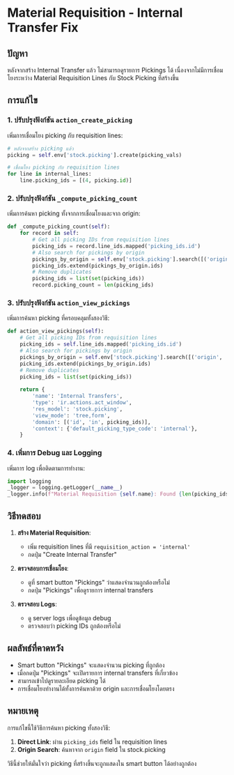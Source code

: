 # Material Requisition - Internal Transfer Fix

## ปัญหา
หลังจากสร้าง Internal Transfer แล้ว ไม่สามารถดูรายการ Pickings ได้ เนื่องจากไม่มีการเชื่อมโยงระหว่าง Material Requisition Lines กับ Stock Picking ที่สร้างขึ้น

## การแก้ไข

### 1. ปรับปรุงฟังก์ชัน `action_create_picking`
เพิ่มการเชื่อมโยง picking กับ requisition lines:

```python
# หลังจากสร้าง picking แล้ว
picking = self.env['stock.picking'].create(picking_vals)

# เชื่อมโยง picking กับ requisition lines
for line in internal_lines:
    line.picking_ids = [(4, picking.id)]
```

### 2. ปรับปรุงฟังก์ชัน `_compute_picking_count`
เพิ่มการค้นหา picking ทั้งจากการเชื่อมโยงและจาก origin:

```python
def _compute_picking_count(self):
    for record in self:
        # Get all picking IDs from requisition lines
        picking_ids = record.line_ids.mapped('picking_ids.id')
        # Also search for pickings by origin
        pickings_by_origin = self.env['stock.picking'].search([('origin', '=', record.name)])
        picking_ids.extend(pickings_by_origin.ids)
        # Remove duplicates
        picking_ids = list(set(picking_ids))
        record.picking_count = len(picking_ids)
```

### 3. ปรับปรุงฟังก์ชัน `action_view_pickings`
เพิ่มการค้นหา picking ที่ครอบคลุมทั้งสองวิธี:

```python
def action_view_pickings(self):
    # Get all picking IDs from requisition lines
    picking_ids = self.line_ids.mapped('picking_ids.id')
    # Also search for pickings by origin
    pickings_by_origin = self.env['stock.picking'].search([('origin', '=', self.name)])
    picking_ids.extend(pickings_by_origin.ids)
    # Remove duplicates
    picking_ids = list(set(picking_ids))
    
    return {
        'name': 'Internal Transfers',
        'type': 'ir.actions.act_window',
        'res_model': 'stock.picking',
        'view_mode': 'tree,form',
        'domain': [('id', 'in', picking_ids)],
        'context': {'default_picking_type_code': 'internal'},
    }
```

### 4. เพิ่มการ Debug และ Logging
เพิ่มการ log เพื่อติดตามการทำงาน:

```python
import logging
_logger = logging.getLogger(__name__)
_logger.info(f"Material Requisition {self.name}: Found {len(picking_ids)} pickings: {picking_ids}")
```

## วิธีทดสอบ

1. **สร้าง Material Requisition**:
   - เพิ่ม requisition lines ที่มี `requisition_action = 'internal'`
   - กดปุ่ม "Create Internal Transfer"

2. **ตรวจสอบการเชื่อมโยง**:
   - ดูที่ smart button "Pickings" ว่าแสดงจำนวนถูกต้องหรือไม่
   - กดปุ่ม "Pickings" เพื่อดูรายการ internal transfers

3. **ตรวจสอบ Logs**:
   - ดู server logs เพื่อดูข้อมูล debug
   - ตรวจสอบว่า picking IDs ถูกต้องหรือไม่

## ผลลัพธ์ที่คาดหวัง

- Smart button "Pickings" จะแสดงจำนวน picking ที่ถูกต้อง
- เมื่อกดปุ่ม "Pickings" จะเปิดรายการ internal transfers ที่เกี่ยวข้อง
- สามารถเข้าไปดูรายละเอียด picking ได้
- การเชื่อมโยงทำงานได้ทั้งการค้นหาด้วย origin และการเชื่อมโยงโดยตรง

## หมายเหตุ

การแก้ไขนี้ใช้วิธีการค้นหา picking ทั้งสองวิธี:
1. **Direct Link**: ผ่าน `picking_ids` field ใน requisition lines
2. **Origin Search**: ค้นหาจาก `origin` field ใน stock.picking

วิธีนี้ช่วยให้มั่นใจว่า picking ที่สร้างขึ้นจะถูกแสดงใน smart button ได้อย่างถูกต้อง
